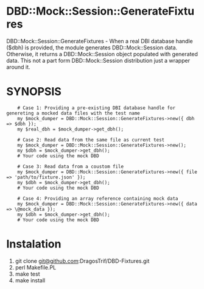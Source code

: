 # DBD::Mock::Session::GenerateFixtures

DBD::Mock::Session::GenerateFixtures - When a real DBI database handle ($dbh) is provided, the module generates DBD::Mock::Session data.
Otherwise, it returns a DBD::Mock::Session object populated with generated data.
This not a part form DBD::Mock::Session distribution just a wrapper around it.

# SYNOPSIS

```		
	# Case 1: Providing a pre-existing DBI database handle for genereting a mocked data files with the test name
	my $mock_dumper = DBD::Mock::Session::GenerateFixtures->new({ dbh => $dbh });
	my $real_dbh = $mock_dumper->get_dbh();

	# Case 2: Read data from the same file as current test
	my $mock_dumper = DBD::Mock::Session::GenerateFixtures->new();
	my $dbh = $mock_dumper->get_dbh();
	# Your code using the mock DBD

	# Case 3: Read data from a coustom file
	my $mock_dumper = DBD::Mock::Session::GenerateFixtures->new({ file => 'path/to/fixture.json' });
	my $dbh = $mock_dumper->get_dbh();
	# Your code using the mock DBD

	# Case 4: Providing an array reference containing mock data
	my $mock_dumper = DBD::Mock::Session::GenerateFixtures->new({ data => \@mock_data });
	my $dbh = $mock_dumper->get_dbh();
	# Your code using the mock DBD
```
# Instalation
	
1. git clone git@github.com:DragosTrif/DBD-Fixtures.git
2. perl Makefile.PL
3. make test
4. make install 
